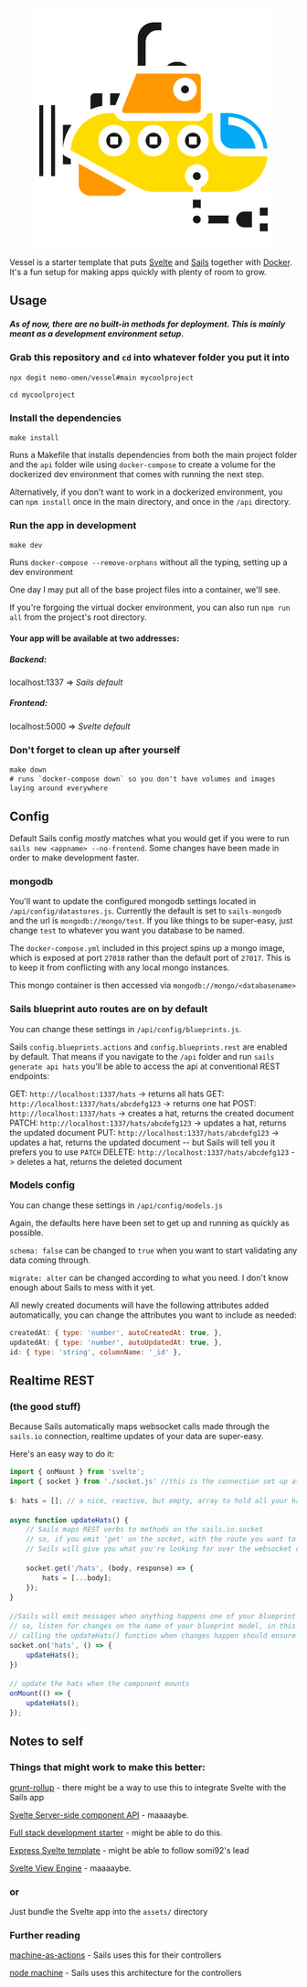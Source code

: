 <div align="center">
    <img src="./public/submarine.svg" alt="Some type of underwater vessel" title="vessel" />
</div>

Vessel is a starter template that puts [Svelte](http://www.svelte.dev) and [Sails](http://www.sailsjs.com) together with [Docker](http://www.docker.com). It's a fun setup for making apps quickly with plenty of room to grow.

## Usage

##### As of now, there are no built-in methods for deployment. This is mainly meant as a development environment setup.

### Grab this repository and `cd` into whatever folder you put it into
```shell
npx degit nemo-omen/vessel#main mycoolproject
```

```shell
cd mycoolproject
```

### Install the dependencies
```shell
make install
```
Runs a Makefile that installs dependencies from both the main project folder
and the `api` folder wile using `docker-compose` to create a volume for the 
dockerized dev environment that comes with running the next step.

Alternatively, if you don't want to work in a dockerized environment, you can 
`npm install` once in the main directory, and once in the `/api` directory.

### Run the app in development
```shell
make dev
```
Runs `docker-compose --remove-orphans` without all the typing, setting up a dev environment

One day I may put all of the base project files into a container, we'll see.

If you're forgoing the virtual docker environment, you can also run `npm run all`
from the project's root directory.

#### Your app will be available at two addresses:

##### Backend: 
localhost:1337 => _Sails default_

##### Frontend:
localhost:5000 => _Svelte default_

### Don't forget to clean up after yourself
```shell
make down
# runs `docker-compose down` so you don't have volumes and images laying around everywhere
```
## Config
Default Sails config _mostly_ matches what you would get if you were to run `sails new <appname> --no-frontend`. Some changes have been made in order to make development faster.

### mongodb
You'll want to update the configured mongodb settings located in `/api/config/datastores.js`. Currently the default is set to `sails-mongodb` and the url is `mongodb://mongo/test`. If you like things to be super-easy, just change `test` to whatever you want you database to be named.

The `docker-compose.yml` included in this project spins up a mongo image, which is exposed at port `27018` rather than the default port of `27017`. This is to keep it from conflicting with any local mongo instances.

This mongo container is then accessed via `mongodb://mongo/<databasename>`

### Sails blueprint auto routes are on by default
You can change these settings in `/api/config/blueprints.js`.

Sails `config.blueprints.actions` and `config.blueprints.rest` are enabled by default. That means if you navigate to the `/api` folder and run `sails generate api hats` you'll be able to access the api at conventional REST endpoints:

GET: `http://localhost:1337/hats` -> returns all hats
GET: `http://localhost:1337/hats/abcdefg123` -> returns one hat
POST: `http://localhost:1337/hats` -> creates a hat, returns the created document
PATCH: `http://localhost:1337/hats/abcdefg123` -> updates a hat, returns the updated document
PUT: `http://localhost:1337/hats/abcdefg123` -> updates a hat, returns the updated document -- but Sails will tell you it prefers you to use `PATCH`
DELETE: `http://localhost:1337/hats/abcdefg123` -> deletes a hat, returns the deleted document

### Models config
You can change these settings in `/api/config/models.js`

Again, the defaults here have been set to get up and running as quickly as possible.

`schema: false` can be changed to `true` when you want to start validating any data coming through.

`migrate: alter` can be changed according to what you need. I don't know enough about Sails to mess with it yet.

All newly created documents will have the following attributes added automatically, you can change the attributes you want to include as needed:

```js
createdAt: { type: 'number', autoCreatedAt: true, },
updatedAt: { type: 'number', autoUpdatedAt: true, },
id: { type: 'string', columnName: '_id' },
```

## Realtime REST
### (the good stuff)
Because Sails automatically maps websocket calls made through the `sails.io` connection, realtime updates of your data are super-easy.

Here's an easy way to do it:
```js
import { onMount } from 'svelte';
import { socket } from './socket.js' //this is the connection set up at the root of the Svelte app

$: hats = []; // a nice, reactive, but empty, array to hold all your hats

async function updateHats() {
    // Sails maps REST verbs to methods on the sails.io.socket
    // so, if you emit 'get' on the socket, with the route you want to get from
    // Sails will give you what you're looking for over the websocket connection

    socket.get('/hats', (body, response) => {
        hats = [...body];
    });
}

//Sails will emit messages when anything happens one of your blueprint models
// so, listen for changes on the name of your blueprint model, in this case 'hats'
// calling the updateHats() function when changes happen should ensure data is synced
socket.on('hats', () => {
    updateHats();
})

// update the hats when the component mounts
onMount(() => {
    updateHats();
});
```


## Notes to self
### Things that might work to make this better:

[grunt-rollup](https://www.npmjs.com/package/grunt-rollup) - there might be a way to use this to integrate Svelte with the Sails app

[Svelte Server-side component API](https://svelte.dev/docs#Server-side_component_API) - maaaaybe.

[Full stack development starter](https://medium.com/swlh/full-stack-development-starter-svelte-and-express-831aefee41c0) - might be able to do this.

[Express Svelte template](https://github.com/somi92/express-svelte-template) - might be able to follow somi92's lead

[Svelte View Engine](https://www.npmjs.com/package/svelte-view-engine) - maaaaybe.

### or

Just bundle the Svelte app into the `assets/` directory

### Further reading

[machine-as-actions](https://github.com/sailshq/machine-as-action) - Sails uses this for their controllers

[node machine](https://node-machine.org/) - Sails uses this architecture for the controllers